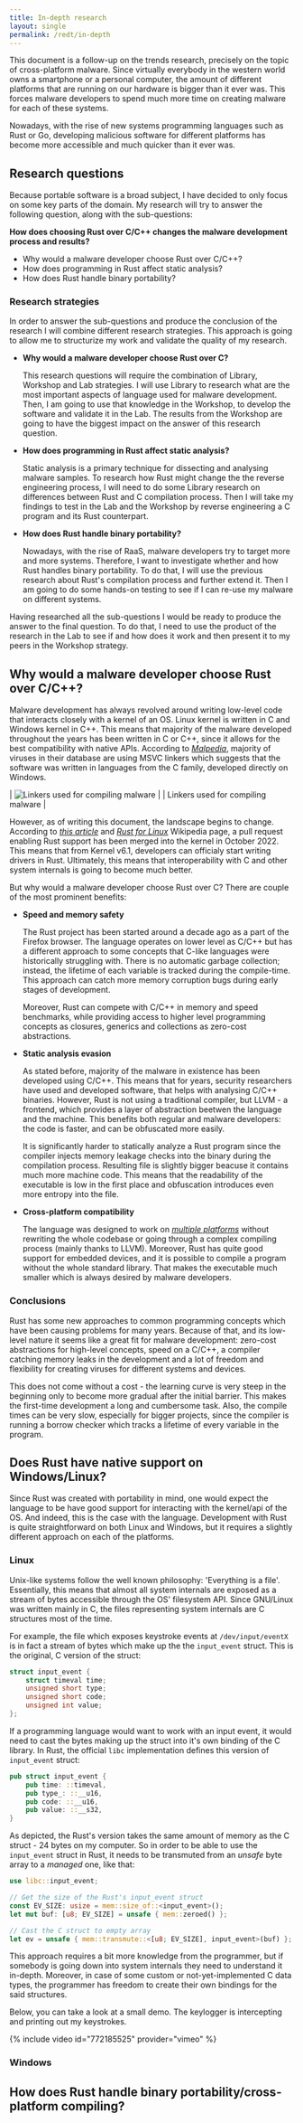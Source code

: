 ```yaml
---
title: In-depth research
layout: single
permalink: /redt/in-depth
---
```


This document is a follow-up on the trends research, precisely on the topic of cross-platform malware. Since virtually everybody in the western world owns a smartphone
or a personal computer, the amount of different platforms that are running on our hardware is bigger than it ever was. This forces malware developers to spend much more
time on creating malware for each of these systems.

Nowadays, with the rise of new systems programming languages such as Rust or Go, developing malicious software for different platforms has become more accessible
and much quicker than it ever was.

## Research questions

Because portable software is a broad subject, I have decided to only focus on some key parts of the domain. My research will try to answer the following question,
along with the sub-questions:

**How does choosing Rust over C/C++ changes the malware development process and results?**

- Why would a malware developer choose Rust over C/C++?
- How does programming in Rust affect static analysis?
- How does Rust handle binary portability?

### Research strategies

In order to answer the sub-questions and produce the conclusion of the research I will combine different research strategies. This approach is going to allow me
to structurize my work and validate the quality of my research.

- **Why would a malware developer choose Rust over C?**

    This research questions will require the combination of Library, Workshop and Lab strategies. I will use Library to research what are the most important aspects of
    language used for malware development. Then, I am going to use that knowledge in the Workshop, to develop the software and validate it in the Lab. The results 
    from the Workshop are going to have the biggest impact on the answer of this research question.

- **How does programming in Rust affect static analysis?**

    Static analysis is a primary technique for dissecting and analysing malware samples. To research how Rust might change the the reverse engineering process, I will
    need to do some Library research on differences between Rust and C compilation process. Then I will take my findings to test in the Lab and the Workshop by reverse
    engineering a C program and its Rust counterpart. 

- **How does Rust handle binary portability?**

    Nowadays, with the rise of RaaS, malware developers try to target more and more systems. Therefore, I want to investigate whether and how Rust handles binary portability.
    To do that, I will use the previous research about Rust's compilation process and further extend it. Then I am going to do some hands-on testing to see if I can re-use
    my malware on different systems.

Having researched all the sub-questions I would be ready to produce the answer to the final question. To do that, I need to use the product of the research in the Lab
to see if and how does it work and then present it to my peers in the Workshop strategy.

## Why would a malware developer choose Rust over C/C++?

Malware development has always revolved around writing low-level code that interacts closely with a kernel of an OS. Linux kernel is written in C and Windows kernel in
C++. This means that majority of the malware developed throughout the years has been written in C or C++, since it allows for the best compatibility with native APIs.
According to _[Malpedia](https://malpedia.caad.fkie.fraunhofer.de/stats/linker_info)_, majority of viruses in their database are using MSVC linkers which suggests that
the software was written in languages from the C family, developed directly on Windows.

| ![Linkers used for compiling malware](../../assets/img/indepth/linkers.png) |
| Linkers used for compiling malware |

However, as of writing this document, the landscape begins to change. According to _[this article](https://www.zdnet.com/article/linus-torvalds-rust-will-go-into-linux-6-1/)_
and _[Rust for Linux](https://en.wikipedia.org/wiki/Rust_for_Linux)_ Wikipedia page, a pull request enabling Rust support has been merged into the kernel in October 2022.
This means that from Kernel v6.1, developers can officialy start writing drivers in Rust. Ultimately, this means that interoperability with C and other system internals
is going to become much better.

But why would a malware developer choose Rust over C? There are couple of the most prominent benefits:

- **Speed and memory safety**

    The Rust project has been started around a decade ago as a part of the Firefox browser. The language operates on lower level as C/C++ but has a different approach
    to some concepts that C-like languages were historically struggling with. There is no automatic garbage collection; instead, the lifetime of each variable is tracked
    during the compile-time. This approach can catch more memory corruption bugs during early stages of development.
    
    Moreover, Rust can compete with C/C++ in memory and speed benchmarks, while providing access to higher level programming concepts as closures, generics and collections
    as zero-cost abstractions.

- **Static analysis evasion**

    As stated before, majority of the malware in existence has been developed using C/C++. This means that for years, security researchers have used and developed software,
    that helps with analysing C/C++ binaries. However, Rust is not using a traditional compiler, but LLVM - a frontend, which provides a layer of abstraction beetwen the
    language and the machine. This benefits both regular and malware developers: the code is faster, and can be obfuscated more easily.

    It is significantly harder to statically analyze a Rust program since the compiler injects memory leakage checks into the binary during the compilation process. Resulting
    file is slightly bigger beacuse it contains much more machine code. This means that the readability of the executable is low in the first place and obfuscation introduces
    even more entropy into the file.
        
- **Cross-platform compatibility**

    The language was designed to work on _[multiple platforms](https://doc.rust-lang.org/nightly/rustc/platform-support.html)_ without rewriting the whole codebase or going
    through a complex compiling process (mainly thanks to LLVM). Moreover, Rust has quite good support for embedded devices, and it is possible to compile a program without
    the whole standard library. That makes the executable much smaller which is always desired by malware developers.
        
### Conclusions

Rust has some new approaches to common programming concepts which have been causing problems for many years. Because of that, and its low-level nature it seems like a great fit
for malware development: zero-cost abstractions for high-level concepts, speed on a C/C++, a compiler catching memory leaks in the development and a lot of freedom and flexibility
for creating viruses for different systems and devices.

This does not come without a cost - the learning curve is very steep in the beginning only to become more gradual after the initial barrier. This makes the first-time development
a long and cumbersome task. Also, the compile times can be very slow, especially for bigger projects, since the compiler is running a borrow checker which tracks a lifetime of every
variable in the program.

## Does Rust have native support on Windows/Linux?

Since Rust was created with portability in mind, one would expect the language to be have good support for interacting with the kernel/api of the OS. And indeed,
this is the case with the language. Development with Rust is quite straightforward on both Linux and Windows, but it requires a slightly different approach on each of the platforms.

### Linux

Unix-like systems follow the well known philosophy: 'Everything is a file'. Essentially, this means that almost all system internals are exposed as a stream of bytes
accessible through the OS' filesystem API. Since GNU/Linux was written mainly in C, the files representing system internals are C structures most of the time.

For example, the file which exposes keystroke events at `/dev/input/eventX` is in fact a stream of bytes which make up the the `input_event` struct. This is the original,
C version of the struct:

```c
struct input_event {
    struct timeval time;
    unsigned short type;
    unsigned short code;
    unsigned int value;
};
```

If a programming language would want to work with an input event, it would need to cast the bytes making up the struct into it's own binding of the C library. In Rust,
the official `libc` implementation defines this version of `input_event` struct:

```rust
pub struct input_event {
    pub time: ::timeval,
    pub type_: ::__u16,
    pub code: ::__u16,
    pub value: ::__s32,
}
```

As depicted, the Rust's version takes the same amount of memory as the C struct - 24 bytes on my computer. So in order to be able to use the `input_event` struct
in Rust, it needs to be transmuted from an _unsafe_ byte array to a _managed_ one, like that:

```rust
use libc::input_event;

// Get the size of the Rust's input_event struct
const EV_SIZE: usize = mem::size_of::<input_event>();
let mut buf: [u8; EV_SIZE] = unsafe { mem::zeroed() };

// Cast the C struct to empty array
let ev = unsafe { mem::transmute::<[u8; EV_SIZE], input_event>(buf) };
```

This approach requires a bit more knowledge from the programmer, but if somebody is going down into system internals they need to understand it in-depth. Moreover,
in case of some custom or not-yet-implemented C data types, the programmer has freedom to create their own bindings for the said structures.

Below, you can take a look at a small demo. The keylogger is intercepting and printing out my keystrokes.

{% include video id="772185525" provider="vimeo" %}

### Windows

## How does Rust handle binary portability/cross-platform compiling?
